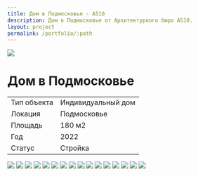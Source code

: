 ```yaml
---
title: Дом в Подмосковье - А510
description: Дом в Подмосковье от Архитектурного бюро А510.
layout: project
permalink: /portfolio/:path
---
```


<div id="banner">
    <img src="/images/dom-v-podmoskovye/banner.jpg">
    <h1>Дом в Подмосковье</h1>
</div>
<main id="main">
    <div id="project-wrapper">
        <div class="table-wrapper">
            <table>
                <tbody>
                    <tr>
                        <td>Тип объекта</td>
                        <td>Индивидуальный дом</td>
                    </tr>
                    <tr>
                        <td>Локация</td>
                        <td>Подмосковье</td>
                    </tr>
                    <tr>
                        <td>Площадь</td>
                        <td>180 м2</td>
                    </tr>
                    <tr>
                        <td>Год</td>
                        <td>2022</td>
                    </tr>
                    <tr>
                        <td>Статус</td>
                        <td>Стройка</td>
                    </tr>
                </tbody>
            </table>
        </div>
    </div>
    <div id="project-photo">
        <img class="image fit big" src="/images/dom-v-podmoskovye/01.jpg">
        <img class="image fit big" src="/images/dom-v-podmoskovye/02.jpg">
        <img class="image fit medium" loading="lazy" src="/images/dom-v-podmoskovye/03.jpg">
        <img class="image fit medium" loading="lazy" src="/images/dom-v-podmoskovye/04.jpg">
        <img class="image fit medium" loading="lazy" src="/images/dom-v-podmoskovye/05.jpg">
        <img class="image fit medium" loading="lazy" src="/images/dom-v-podmoskovye/06.jpg">
        <img class="image fit medium" loading="lazy" src="/images/dom-v-podmoskovye/08.jpg">
        <img class="image fit big" loading="lazy" src="/images/dom-v-podmoskovye/09.jpg">
        <img class="image fit medium" loading="lazy" src="/images/dom-v-podmoskovye/10.jpg">
        <img class="image fit medium" loading="lazy" src="/images/dom-v-podmoskovye/11.jpg">
        <img class="image fit big" loading="lazy" src="/images/dom-v-podmoskovye/12.jpg">
        <img class="image fit medium" loading="lazy" src="/images/dom-v-podmoskovye/13.jpg">
        <img class="image fit medium" loading="lazy" src="/images/dom-v-podmoskovye/14.jpg">
        <img class="image fit medium" loading="lazy" src="/images/dom-v-podmoskovye/15.jpg">
        <img class="image fit medium" loading="lazy" src="/images/dom-v-podmoskovye/16.jpg">
        <img class="image fit small" loading="lazy" src="/images/dom-v-podmoskovye/17.jpg">
    </div>
</main>